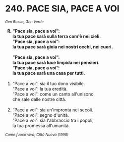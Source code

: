 # 240. PACE SIA, PACE A VOI

<sub><i>Gen Rosso, Gen Verde</i></sub>
<ol>
	<b><li type="A" value="18">“Pace sia, pace a voi”:<br>
		la tua pace sarà sulla terra com'è nei cieli.<br>
		”Pace sia, pace a voi”:<br>
		la tua pace sarà gioia nei nostri occhi, nei cuori.<br><br>
		”Pace sia, pace a voi”:<br>
		la tua pace sarà luce limpida nei pensieri.<br>
		”Pace sia, pace a voi”:<br>
		la tua pace sarà una casa per tutti.</li></b><br>
	<li value="1">“Pace a voi”: sia il tuo dono visibile.<br>
		”Pace a voi”: la tua eredità.<br>
		”Pace a voi”: come un canto all'unisono<br>
		che sale dalle nostre città.</li><br>
	<li>“Pace a voi”: sia un'impronta nei secoli.<br>
		”Pace a voi”: segno d'unità.<br>
		”Pace a voi”: sia l'abbraccio tra i popoli,<br>
		la tua promessa all'umanità.</li>
</ol>
<sub><i>Come fuoco vivo, Città Nuova (1998)</i></sub>
